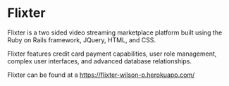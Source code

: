 # Flixter

Flixter is a two sided video streaming marketplace platform built using the Ruby on Rails framework, JQuery, HTML, and CSS.

Flixter features credit card payment capabilities, user role management, complex user interfaces, and advanced database relationships.

Flixter can be found at a https://flixter-wilson-p.herokuapp.com/
